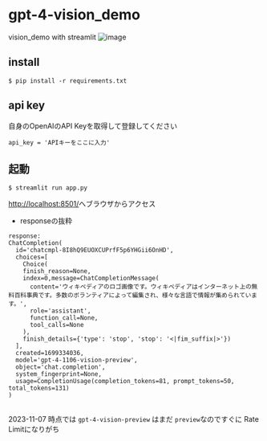 # gpt-4-vision_demo
vision_demo with streamlit
![image](https://github.com/tkys/gpt-4-vision_demo/assets/24400946/8a54c84b-23cf-4b55-b90b-e78ce5172cb8)


## install
```
$ pip install -r requirements.txt
```


## api  key
自身のOpenAIのAPI Keyを取得して登録してください
```
api_key = 'APIキーをここに入力'
```
## 起動
```
$ streamlit run app.py
```
[http://localhost:8501/](http://localhost:8501/)へブラウザからアクセス



- responseの抜粋
```
response:
ChatCompletion(
  id='chatcmpl-8I8hQ9EUOXCUPrfF5p6YHGii6OnHD',
  choices=[
    Choice(
    finish_reason=None,
    index=0,message=ChatCompletionMessage(
      content='ウィキペディアのロゴ画像です。ウィキペディアはインターネット上の無料百科事典です。多数のボランティアによって編集され、様々な言語で情報が集められています。',
      role='assistant',
      function_call=None,
      tool_calls=None
    ),
    finish_details={'type': 'stop', 'stop': '<|fim_suffix|>'})
  ],
  created=1699334036,
  model='gpt-4-1106-vision-preview',
  object='chat.completion',
  system_fingerprint=None,
  usage=CompletionUsage(completion_tokens=81, prompt_tokens=50, total_tokens=131)
)

```
##
2023-11-07 時点では `gpt-4-vision-preview` はまだ `preview`なのですぐに Rate Limitになりがち
